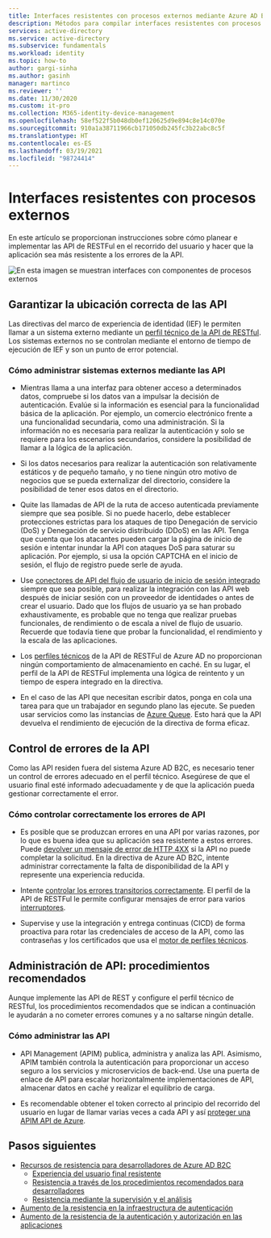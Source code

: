 ```yaml
---
title: Interfaces resistentes con procesos externos mediante Azure AD B2C | Microsoft Docs
description: Métodos para compilar interfaces resistentes con procesos externos
services: active-directory
ms.service: active-directory
ms.subservice: fundamentals
ms.workload: identity
ms.topic: how-to
author: gargi-sinha
ms.author: gasinh
manager: martinco
ms.reviewer: ''
ms.date: 11/30/2020
ms.custom: it-pro
ms.collection: M365-identity-device-management
ms.openlocfilehash: 58ef522f5b048db0ef120625d9e894c8e14c070e
ms.sourcegitcommit: 910a1a38711966cb171050db245fc3b22abc8c5f
ms.translationtype: HT
ms.contentlocale: es-ES
ms.lasthandoff: 03/19/2021
ms.locfileid: "98724414"
---
```

# <a name="resilient-interfaces-with-external-processes"></a>Interfaces resistentes con procesos externos

En este artículo se proporcionan instrucciones sobre cómo planear e implementar las API de RESTFul en el recorrido del usuario y hacer que la aplicación sea más resistente a los errores de la API.

![En esta imagen se muestran interfaces con componentes de procesos externos](media/resilient-external-processes/external-processes-architecture.png)

## <a name="ensure-correct-placement-of-the-apis"></a>Garantizar la ubicación correcta de las API

Las directivas del marco de experiencia de identidad (IEF) le permiten llamar a un sistema externo mediante un [perfil técnico de la API de RESTful](../../active-directory-b2c/restful-technical-profile.md). Los sistemas externos no se controlan mediante el entorno de tiempo de ejecución de IEF y son un punto de error potencial.

### <a name="how-to-manage-external-systems-using-apis"></a>Cómo administrar sistemas externos mediante las API

- Mientras llama a una interfaz para obtener acceso a determinados datos, compruebe si los datos van a impulsar la decisión de autenticación. Evalúe si la información es esencial para la funcionalidad básica de la aplicación. Por ejemplo, un comercio electrónico frente a una funcionalidad secundaria, como una administración. Si la información no es necesaria para realizar la autenticación y solo se requiere para los escenarios secundarios, considere la posibilidad de llamar a la lógica de la aplicación.

- Si los datos necesarios para realizar la autenticación son relativamente estáticos y de pequeño tamaño, y no tiene ningún otro motivo de negocios que se pueda externalizar del directorio, considere la posibilidad de tener esos datos en el directorio.

- Quite las llamadas de API de la ruta de acceso autenticada previamente siempre que sea posible. Si no puede hacerlo, debe establecer protecciones estrictas para los ataques de tipo Denegación de servicio (DoS) y Denegación de servicio distribuido (DDoS) en las API. Tenga que cuenta que los atacantes pueden cargar la página de inicio de sesión e intentar inundar la API con ataques DoS para saturar su aplicación. Por ejemplo, si usa la opción CAPTCHA en el inicio de sesión, el flujo de registro puede serle de ayuda.

- Use [conectores de API del flujo de usuario de inicio de sesión integrado](../../active-directory-b2c/api-connectors-overview.md) siempre que sea posible, para realizar la integración con las API web después de iniciar sesión con un proveedor de identidades o antes de crear el usuario. Dado que los flujos de usuario ya se han probado exhaustivamente, es probable que no tenga que realizar pruebas funcionales, de rendimiento o de escala a nivel de flujo de usuario. Recuerde que todavía tiene que probar la funcionalidad, el rendimiento y la escala de las aplicaciones.

- Los [perfiles técnicos](../../active-directory-b2c/restful-technical-profile.md) de la API de RESTFul de Azure AD no proporcionan ningún comportamiento de almacenamiento en caché. En su lugar, el perfil de la API de RESTFul implementa una lógica de reintento y un tiempo de espera integrado en la directiva.

- En el caso de las API que necesitan escribir datos, ponga en cola una tarea para que un trabajador en segundo plano las ejecute. Se pueden usar servicios como las instancias de [Azure Queue](../../storage/queues/storage-queues-introduction.md). Esto hará que la API devuelva el rendimiento de ejecución de la directiva de forma eficaz.  

## <a name="api-error-handling"></a>Control de errores de la API

Como las API residen fuera del sistema Azure AD B2C, es necesario tener un control de errores adecuado en el perfil técnico. Asegúrese de que el usuario final esté informado adecuadamente y de que la aplicación pueda gestionar correctamente el error.

### <a name="how-to-gracefully-handle-api-errors"></a>Cómo controlar correctamente los errores de API

- Es posible que se produzcan errores en una API por varias razones, por lo que es buena idea que su aplicación sea resistente a estos errores. Puede [devolver un mensaje de error de HTTP 4XX](../../active-directory-b2c/restful-technical-profile.md#returning-validation-error-message) si la API no puede completar la solicitud. En la directiva de Azure AD B2C, intente administrar correctamente la falta de disponibilidad de la API y represente una experiencia reducida.

- Intente [controlar los errores transitorios correctamente](../../active-directory-b2c/restful-technical-profile.md#error-handling). El perfil de la API de RESTFul le permite configurar mensajes de error para varios [interruptores](/azure/architecture/patterns/circuit-breaker).

- Supervise y use la integración y entrega continuas (CICD) de forma proactiva para rotar las credenciales de acceso de la API, como las contraseñas y los certificados que usa el [motor de perfiles técnicos](../../active-directory-b2c/restful-technical-profile.md).

## <a name="api-management---best-practices"></a>Administración de API: procedimientos recomendados

Aunque implemente las API de REST y configure el perfil técnico de RESTful, los procedimientos recomendados que se indican a continuación le ayudarán a no cometer errores comunes y a no saltarse ningún detalle.

### <a name="how-to-manage-apis"></a>Cómo administrar las API

- API Management (APIM) publica, administra y analiza las API. Asimismo, APIM también controla la autenticación para proporcionar un acceso seguro a los servicios y microservicios de back-end. Use una puerta de enlace de API para escalar horizontalmente implementaciones de API, almacenar datos en caché y realizar el equilibrio de carga.

- Es recomendable obtener el token correcto al principio del recorrido del usuario en lugar de llamar varias veces a cada API y así [proteger una APIM API de Azure](../../active-directory-b2c/secure-api-management.md?tabs=app-reg-ga).

## <a name="next-steps"></a>Pasos siguientes

- [Recursos de resistencia para desarrolladores de Azure AD B2C](resilience-b2c.md)
  - [Experiencia del usuario final resistente](resilient-end-user-experience.md)
  - [Resistencia a través de los procedimientos recomendados para desarrolladores](resilience-b2c-developer-best-practices.md)
  - [Resistencia mediante la supervisión y el análisis](resilience-with-monitoring-alerting.md)
- [Aumento de la resistencia en la infraestructura de autenticación](resilience-in-infrastructure.md)
- [Aumento de la resistencia de la autenticación y autorización en las aplicaciones](resilience-app-development-overview.md)